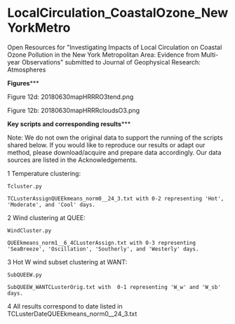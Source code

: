 # LocalCirculation_CoastalOzone_NewYorkMetro
Open Resources for "Investigating Impacts of Local Circulation on Coastal Ozone Pollution in the New York Metropolitan Area: Evidence from Multi-year Observations" submitted to Journal of Geophysical Research: Atmospheres


******************Figures*********************

Figure 12d: 20180630mapHRRRO3tend.png 

Figure 12b: 20180630mapHRRRcloudsO3.png 

******************Key scripts and corresponding results*********************

Note: We do not own the original data to support the running of the scripts shared below. If you would like to reproduce our results or adapt our method, please download/acquire and prepare data accordingly. Our data sources are listed in the Acknowledgements.

1 Temperature clustering: 

    Tcluster.py 

    TCLusterAssignQUEEkmeans_norm0__24_3.txt with 0-2 representing 'Hot', 'Moderate', and 'Cool' days.


2 Wind clustering at QUEE: 

    WindCluster.py 

    QUEEkmeans_norm1__6_4CLusterAssign.txt with 0-3 representing 'SeaBreeze', 'Oscillation', 'Southerly', and 'Westerly' days.

3 Hot W wind subset clustering at WANT: 

    SubQUEEW.py

    SubQUEEW_WANTCLusterOrig.txt with  0-1 representing 'W_w' and 'W_sb' days.

4 All results correspond to date listed in TCLusterDateQUEEkmeans_norm0__24_3.txt
